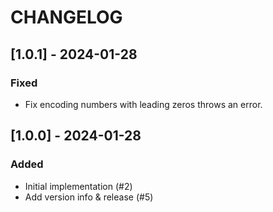 # CHANGELOG

## [1.0.1] - 2024-01-28

### Fixed

- Fix encoding numbers with leading zeros throws an error.

## [1.0.0] - 2024-01-28

### Added

- Initial implementation (#2)
- Add version info & release (#5)
